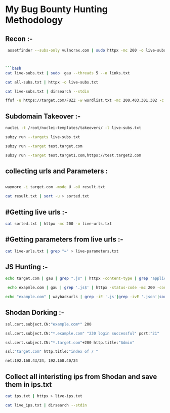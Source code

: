 <h1>My Bug Bounty Hunting Methodology</h1>



<h2>Recon :-</h2>


```bash
 assetfinder --subs-only vulncrax.com | sudo httpx -mc 200 -o live-subs.txt



```bash
cat live-subs.txt | sudo  gau --threads 5 --o links.txt
```

```bash
cat all-subs.txt | httpx -o live-subs.txt
```

```bash
cat live-subs.txt | dirsearch --stdin
```

```bash
ffuf -u https://target.com/FUZZ -w wordlist.txt -mc 200,403,301,302 -c true -v -o output.txt
```
<h2>Subdomain Takeover :-</h2>

```bash
nuclei -t /root/nuclei-templates/takeovers/ -l live-subs.txt
```
```bash
subzy run --targets live-subs.txt
```
```bash
subzy run --target test.target.com
```

```bash
subzy run --target test.target1.com,https://test.target2.com
```
<h2>collecting urls and Parameters :</h2>

```bash

waymore -i target.com -mode U -oU result.txt
```

```bash
cat result.txt | sort -u > sorted.txt
```

<h2>#Getting live urls :-</h2>

```bash
cat sorted.txt | httpx -mc 200 -o live-urls.txt
```

<h2>#Getting parameters from live urls :-</h2>

```bash
cat live-urls.txt | grep "=" > live-parameters.txt
```

<h2>JS Hunting :-</h2>

```bash
echo target.com | gau | grep ".js" | httpx -content-type | grep 'application/javascript'" | awk '{print $1}' | nuclei -t /root/nuclei-templates/exposures/ -silent > secrets.txt
```

```bash
 echo exapmle.com | gau | grep '.js$' | httpx -status-code -mc 200 -content-type | grep 'application/javascript'

```
```bash
echo "example.com" | waybackurls | grep -iE '.js'|grep -ivE '.json'|sort -u  > j.txt
```

<h2>Shodan Dorking :-</h2>

```bash
ssl.cert.subject.CN:"example.com*" 200
```

```bash
ssl.cert.subject.CN:"*.example.com" "230 login successful" port:"21"
```
```bash
ssl.cert.subject.CN:"*.target.com"+200 http.title:"Admin"
```

```bash
ssl:"target.com" http.title:"index of / "
```
```bash
net:192.168.43/24, 192.168.40/24
```
<h2>Collect all interisting ips from Shodan and save them in ips.txt</h2>

```bash
cat ips.txt | httpx > live-ips.txt
```

```bash
cat live_ips.txt | dirsearch --stdin
```










